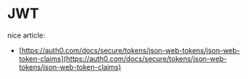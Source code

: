 # JWT

nice article:
- [https://auth0.com/docs/secure/tokens/json-web-tokens/json-web-token-claims](https://auth0.com/docs/secure/tokens/json-web-tokens/json-web-token-claims)